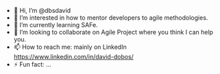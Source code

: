 - 👋 Hi, I’m @dbsdavid
- 👀 I’m interested in how to mentor developers to agile methodologies.
- 🌱 I’m currently learning SAFe.
- 💞️ I’m looking to collaborate on Agile Project where you think I can help you.
- 📫 How to reach me: mainly on LinkedIn https://www.linkedin.com/in/david-dobos/
- ⚡ Fun fact: ...

<!---
dbsdavid/dbsdavid is a ✨ special ✨ repository because its `README.md` (this file) appears on your GitHub profile.
You can click the Preview link to take a look at your changes.
--->
